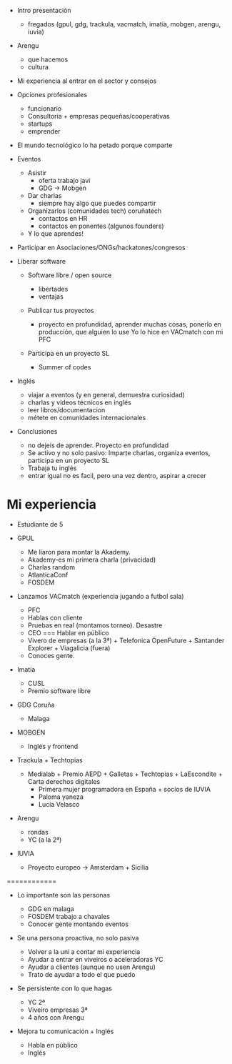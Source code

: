
- Intro presentación
  - fregados (gpul, gdg, trackula, vacmatch, imatia, mobgen, arengu, iuvia)
- Arengu
  - que hacemos
  - cultura
- Mi experiencia al entrar en el sector y consejos

- Opciones profesionales
  - funcionario
  - Consultoria + empresas pequeñas/cooperativas
  - startups
  - emprender

- El mundo tecnológico lo ha petado porque comparte

- Eventos
  - Asistir
    - oferta trabajo javi
    - GDG -> Mobgen
  - Dar charlas
    - siempre hay algo que puedes compartir
  - Organizarlos (comunidades tech) coruñatech
    - contactos en HR
    - contactos en ponentes (algunos founders)
  - Y lo que aprendes!

- Participar en Asociaciones/ONGs/hackatones/congresos

- Liberar software
  - Software libre / open source
    - libertades
    - ventajas

  - Publicar tus proyectos
    - proyecto en profundidad, aprender muchas cosas, ponerlo en producción, que alguien lo use
    Yo lo hice en VACmatch con mi PFC

  - Participa en un proyecto SL
    - Summer of codes

- Inglés
  - viajar a eventos (y en general, demuestra curiosidad)
  - charlas y videos técnicos en inglés
  - leer libros/documentacion
  - métete en comunidades internacionales

- Conclusiones
  - no dejeis de aprender. Proyecto en profundidad
  - Se activo y no solo pasivo: Imparte charlas, organiza eventos, participa en un proyecto SL
  - Trabaja tu inglés
  - entrar igual no es facil, pero una vez dentro, aspirar a crecer





Mi experiencia
=========

- Estudiante de 5

- GPUL
  - Me liaron para montar la Akademy.
  - Akademy-es mi primera charla (privacidad)
  - Charlas random
  - AtlanticaConf
  - FOSDEM
- Lanzamos VACmatch (experiencia jugando a futbol sala)
  - PFC
  - Hablas con cliente
  - Pruebas en real (montamos torneo). Desastre
  - CEO === Hablar en público
  - Vivero de empresas (a la 3ª) + Telefonica OpenFuture + Santander Explorer + Viagalicia (fuera)
  - Conoces gente.
- Imatia
  - CUSL
  - Premio software libre
- GDG Coruña
  - Malaga
- MOBGEN
  - Inglés y frontend
- Trackula + Techtopias
  - Medialab + Premio AEPD + Galletas + Techtopias + LaEscondite + Carta derechos digitales
    - Primera mujer programadora en España + socios de IUVIA
    - Paloma yaneza
    - Lucía Velasco
- Arengu
  - rondas
  - YC (a la 2ª)
- IUVIA
  - Proyecto europeo -> Amsterdam + Sicilia

============
- Lo importante son las personas
  - GDG en malaga
  - FOSDEM trabajo a chavales
  - Conocer gente montando eventos

- Se una persona proactiva, no solo pasiva
  - Volver a la uni a contar mi experiencia
  - Ayudar a entrar en viveiros o aceleradoras YC
  - Ayudar a clientes (aunque no usen Arengu)
  - Trato de ayudar a todo el que puedo

- Se persistente con lo que hagas
  - YC 2ª
  - Viveiro empresas 3ª
  - 4 años con Arengu

- Mejora tu comunicación + Inglés
  - Habla en público
  - Inglés
